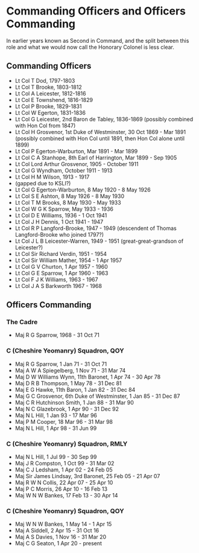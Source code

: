 # Commanding Officers and Officers Commanding

In earlier years known as Second in Command, and the split between this role and what we would now call the Honorary Colonel is less clear.

## Commanding Officers

* Lt Col T Dod, 1797-1803
* Lt Col T Brooke, 1803-1812
* Lt Col A Leicester, 1812-1816
* Lt Col E Townshend, 1816-1829
* Lt Col P Brooke, 1829-1831
* Lt Col W Egerton, 1831-1836
* Lt Col G Leicester, 2nd Baron de Tabley, 1836-1869 (possibly combined with Hon Col from 1847)
* Lt Col H Grosvenor, 1st Duke of Westminster, 30 Oct 1869 - Mar 1891 (possibly combined with Hon Col until 1891, then Hon Col alone until 1899)
* Lt Col P Egerton-Warburton, Mar 1891 - Mar 1899
* Lt Col C A Stanhope, 8th Earl of Harrington, Mar 1899 - Sep 1905
* Lt Col Lord Arthur Grosvenor, 1905 - October 1911
* Lt Col G Wyndham, October 1911 - 1913
* Lt Col H M Wilson, 1913 - 1917
* (gapped due to KSLI?)
* Lt Col G Egerton-Warburton, 8 May 1920 - 8 May 1926
* Lt Col S E Ashton, 8 May 1926 - 8 May 1930
* Lt Col T M Brooks, 8 May 1930 - May 1933
* Lt Col W G K Sparrow, May 1933 - 1936
* Lt Col D E Williams, 1936 - 1 Oct 1941
* Lt Col J H Dennis, 1 Oct 1941 - 1947
* Lt Col R P Langford-Brooke, 1947 - 1949 (descendent of Thomas Langford-Brooke who joined 1797?)
* Lt Col J L B Leicester-Warren, 1949 - 1951 (great-great-grandson of Leicester?)
* Lt Col Sir Richard Verdin, 1951 - 1954
* Lt Col Sir William Mather, 1954 - 1 Apr 1957
* Lt Col G V Churton, 1 Apr 1957 - 1960
* Lt Col G E Sparrow, 1 Apr 1960 - 1963
* Lt Col F J K Williams, 1963 - 1967
* Lt Col J A S Barkworth 1967 - 1968

## Officers Commanding

### The Cadre

* Maj R G Sparrow, 1968 - 31 Oct 71

### C (Cheshire Yeomanry) Squadron, QOY

* Maj R G Sparrow, 1 Jan 71 - 31 Oct 71
* Maj A W A Spiegelberg, 1 Nov 71 - 31 Mar 74
* Maj D W Williams Wynn, 11th Baronet, 1 Apr 74 - 30 Apr 78
* Maj D R B Thompson, 1 May 78 - 31 Dec 81
* Maj E G Hawke, 11th Baron, 1 Jan 82 - 31 Dec 84
* Maj G C Grosvenor, 6th Duke of Westminster, 1 Jan 85 - 31 Dec 87
* Maj C R Hutchinson Smith, 1 Jan 88 - 31 Mar 90
* Maj N C Glazebrook, 1 Apr 90 - 31 Dec 92
* Maj N L Hill, 1 Jan 93 - 17 Mar 96
* Maj P M Cooper, 18 Mar 96 - 31 Mar 98
* Maj N L Hill, 1 Apr 98 - 31 Jun 99

### C (Cheshire Yeomanry) Squadron, RMLY

* Maj N L Hill, 1 Jul 99 - 30 Sep 99
* Maj J R Compston, 1 Oct 99 - 31 Mar 02
* Maj C J Ledsham, 1 Apr 02 - 24 Feb 05
* Maj Sir James Lindsay, 3rd Baronet, 25 Feb 05 - 21 Apr 07
* Maj R W N Collis, 22 Apr 07 - 25 Apr 10
* Maj P C Morris, 26 Apr 10 - 16 Feb 13
* Maj W N W Bankes, 17 Feb 13 - 30 Apr 14

### C (Cheshire Yeomanry) Squadron, QOY

* Maj W N W Bankes, 1 May 14 - 1 Apr 15
* Maj A Siddell, 2 Apr 15 - 31 Oct 16
* Maj A S Davies, 1 Nov 16 - 31 Mar 20
* Maj C G Seaton, 1 Apr 20 - present

